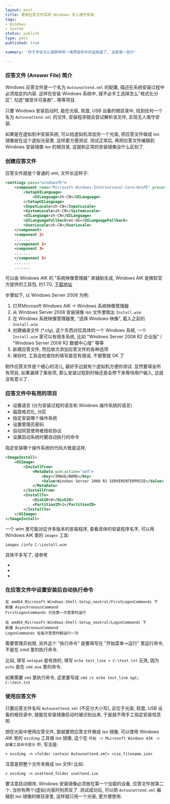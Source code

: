 ```yaml
---
layout: post
title: 使用应答文件实现 Windows 无人值守安装
tags:
- Windows
- System
status: publish
type: post
published: true

summary: '终于学会怎么做那种带一堆预装软件的盗版盘了, 这是第一部分'

---
```



### 应答文件 (Answer File) 简介

Windows 应答文件是一个名为 `Autounattend.xml` 的配置, 描述在系统安装过程中必须指定的内容. 这样在安装 Windows 系统中, 就不必手工选择怎么"格式化分区", 勾选"接受许可条款"...等等项目.

只要 Windows 安装启动时, 能在光驱, 软盘, USB 设备的根目录中, 找到任何一个名为 `Autounattend.xml` 的文件, 安装程序就会尝试解析该文件, 实现无人值守安装. 

如果是在虚拟机中安装系统, 可以给虚拟机添加另一个光驱, 把应答文件做成 iso 镜像放在这个虚拟光驱里. 这样更方便测试. 测试正常后, 再把应答文件编辑到 Windows 安装镜像 iso 的根目录, 这就和正常的安装镜像没什么区别了.


### 创建应答文件


应答文件就是个普通的 xml, 文件长这样子:

```xml
<settings pass="windowsPE">
    <component name="Microsoft-Windows-International-Core-WinPE" processorArchitecture="amd64" publicKeyToken="31bf3856ad364e35" language="neutral" versionScope="nonSxS" xmlns:wcm="http://schemas.microsoft.com/WMIConfig/2002/State" xmlns:xsi="http://www.w3.org/2001/XMLSchema-instance">
        <SetupUILanguage>
            <UILanguage>zh-CN</UILanguage>
        </SetupUILanguage>
        <InputLocale>zh-CN</InputLocale>
        <SystemLocale>zh-CN</SystemLocale>
        <UILanguage>zh-CN</UILanguage>
        <UILanguageFallback>en-US</UILanguageFallback>
        <UserLocale>zh-CN</UserLocale>
    </component>
    <component 2>
    .......
    </component 2>
    <component 3>
    .......
    </component 3>
    .......
    .......
```

可以由 Windows AIK 的 "系统映像管理器" 来辅助生成, Windows AIK 是微软官方提供的工具包, 约1.7G, [下载地址](https://www.microsoft.com/en-us/download/details.aspx?id=5753)

步骤如下, 以 Windows Server 2008 为例:

1. 打开Microsoft Windows AIK -> Windows 系统映像管理器
2. 从 Windows Server 2008 安装镜像 iso 文件里取出 `Install.wim`
3. 在 Windows 系统映像管理器里, "选择 Windows 映像", 载入之前的 `Install.wim`
4. 创建编录文件 (*.clg), 这个东西对应具体的一个 Windows 系统, 一个 `Install.wim` 里可以有很多系统, 比如 "Windows Server 2008 R2 企业版" / "Windows Server 2008 R2 数据中心版" 等等
5. 新建应答文件, 然后依次添加应答文件的各种选项
6. 保存时, 工具会检查你的填写是否有错误, 不报警就 OK 了

制作应答文件是个细心的活儿, 最好手边就有个虚拟机方便你测试. 显然要填全所有项目, 如果漏填了某些项, 那么安装过程到时候还是会停下来等待用户输入, 这就没有意义了. 


### 应答文件中有用的项目

- 设置语言 (分为安装过程的语言和 Windows 操作系统的语言)
- 磁盘格式化, 分区
- 指定安装哪个操作系统
- 设置管理员密码
- 自动同意使用者授权协议
- 设置启动系统时要自动执行的命令

指定安装哪个操作系统的代码大致是这样, 

```xml
<ImageInstall>
    <OSImage>
        <InstallFrom>
            <MetaData wcm:action="add">
                <Key>/IMAGE/NAME</Key>
                <Value>Windows Server 2008 R2 SERVERENTERPRISE</Value>
            </MetaData>
        </InstallFrom>
        <InstallTo>
            <DiskID>0</DiskID>
            <PartitionID>1</PartitionID>
        </InstallTo>
    </OSImage>
</ImageInstall>
```

一个 wim 里可能对应许多版本的安装程序, 查看具体的安装程序名字,  可以用 Windows AIK 里的 `imagex` 工具:

    imagex /info C:\install.wim 


具体不多写了, 请参考

- [](https://msdn.microsoft.com/zh-cn/library/hh825212.aspx#AnswerFile)
- [](http://www.cnblogs.com/dreamer-fish/p/3476921.html)
- [](http://www.cnblogs.com/dreamer-fish/p/3468388.html)


### 在应答文件中设置安装后自动执行命令

    在 amd64_Microsoft-Windows-Shell-Setup_neutral/FirstLogonCommands 下
    新建 AsynchronousCommand
    FirstLogonCommands 只在第一次登录时运行
    
    在 amd64_Microsoft-Windows-Shell-Setup_neutral/LogonCommands 下
    新建 AsynchronousCommand
    LogonCommands 在每次登录时都运行一次

需要管理员权限, 另外这个 "执行命令" 是要填写在 "开始菜单->运行" 里运行命令, 不是在 cmd 里的执行命令. 

比如, 填写 `notepad` 是有效的, 填写 `echo test_line > C:\test.txt` 无效, 因为 `echo` 是在 `cmd.exe` 里的命令.

如果需要 `cmd` 里执行命令, 这里要写成 `cmd /s echo test_line &gt; C:\test.txt`


### 使用应答文件

只要应答文件名叫 `Autounattend.xml` (不区分大小写), 且位于光驱, 软盘, USB 设备的根目录中, 就能在安装镜像启动时被识别出来, 于是就不用手工指定安装信息啦. 

想在光驱中使用应答文件, 那就要把应答文件做成 iso 镜像, 可以使用 Windows AIK 里的 `oscdimg` 工具做 iso 镜像, 这个在 `开始 -> Microsoft Windows AIK -> 部署工具命令提示` 中, 写法是:

    > oscdimg -n <folder contain Autounattend.xml> <iso_filename.iso>

注意是把整个文件夹做成 iso 文件! 比如:

    > oscdimg -n unattend_folder unattend.iso

要注意启动顺序, Windows 安装镜像必须放在第一个加载的设备, 应答文件放第二个. 当你有两个(虚拟)光驱时别弄反了. 测试成功后, 可以把 `Autounattend.xml` 编辑到 iso 镜像的根目录里, 这样就只用一个光驱, 更方便使用.





